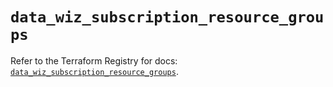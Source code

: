 # `data_wiz_subscription_resource_groups`

Refer to the Terraform Registry for docs: [`data_wiz_subscription_resource_groups`](https://registry.terraform.io/providers/axtongrams/wiz/1.2.5/docs/data-sources/subscription_resource_groups).
